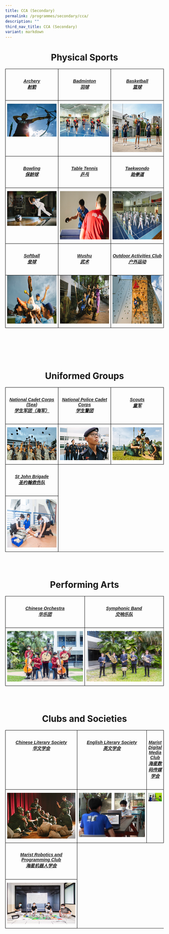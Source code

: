 ```yaml
---
title: CCA (Secondary)
permalink: /programmes/secondary/cca/
description: ""
third_nav_title: CCA (Secondary)
variant: markdown
---
```

<center><h1>Physical Sports</h1></center>

<style type="text/css">
.tg  {border-collapse:collapse;border-spacing:0;}
.tg td{border-color:black;border-style:solid;border-width:1px;font-family:Arial, sans-serif;font-size:14px;
  overflow:hidden;padding:10px 5px;word-break:normal;}
.tg th{border-color:black;border-style:solid;border-width:1px;font-family:Arial, sans-serif;font-size:14px;
  font-weight:normal;overflow:hidden;padding:10px 5px;word-break:normal;}
.tg .tg-0lax{text-align:left;vertical-align:top}
</style>
<table class="tg" style="table-layout: fixed; width: 100%;">
<thead>
  <tr>
    <td class="tg-0lax" style="width: 33.33%"><a href="/programmes/secondary/cca/archery/"><center><h5>Archery<br>射箭</h5></center></a></td>
    <td class="tg-0lax" style="width: 33.33%"><a href="/programmes/secondary/cca/badminton/"><center><h5>Badminton<br>羽球</h5></center></a></td>
    <td class="tg-0lax" style="width: 33.33%"><a href="/programmes/secondary/cca/basketball/"><center><h5>Basketball<br>篮球</h5></center></a></td>
  </tr>
</thead>
<tbody>
  <tr>
    <td class="tg-0lax">
      <a href="/programmes/secondary/cca/archery/">
        <img src="/images/archery_v1.png" alt="archery">
      </a>
    </td>
    <td class="tg-0lax">
      <a href="/programmes/secondary/cca/badminton/">
        <img src="/images/badminton.jpeg" style="max-width: 100%; height: auto;">
      </a>
    </td>
    <td class="tg-0lax">
      <a href="/programmes/secondary/cca/basketball/">
        <img src="/images/basketball.jpeg" alt="basketball" width="272" height="153">
      </a>
    </td>
  </tr>
  <tr>
    <td class="tg-0lax" style="width: 33.33%"><a href="/programmes/secondary/cca/bowling/"><center><h5>Bowling<br>保龄球</h5></center></a></td>
    <td class="tg-0lax" style="width: 33.33%"><a href="/programmes/secondary/cca/table-tennis/"><center><h5>Table Tennis<br>乒乓</h5></center></a></td>
    <td class="tg-0lax" style="width: 33.33%"><a href="/programmes/secondary/cca/taekwondo/"><center><h5>Taekwondo<br>跆拳道</h5></center></a></td>
  </tr>
  <tr>
    <td class="tg-0lax">
      <a href="/programmes/secondary/cca/bowling/">
        <img src="/images/bowling.jpeg" alt="bowling" style="max-width: 100%; height: auto;">
      </a>
    </td>
    <td class="tg-0lax">
      <a href="/programmes/secondary/cca/table-tennis/">
        <img src="/images/tabletennis_v1.png" alt="table tennis" width="272" height="153">
      </a>
    </td>
    <td class="tg-0lax">
      <a href="/programmes/secondary/cca/taekwondo/">
        <img src="/images/taekwondo.jpeg" alt="taekwondo" width="272" height="153">
      </a>
    </td>
  </tr>
  <tr>
    <td class="tg-0lax" style="width: 33.33%"><a href="/programmes/secondary/cca/softball/"><center><h5>Softball<br>垒球</h5></center></a></td>
    <td class="tg-0lax" style="width: 33.33%"><a href="/programmes/secondary/cca/wushu/"><center><h5>Wushu<br>武术</h5></center></a></td>
    <td class="tg-0lax" style="width: 33.33%"><a href="/programmes/secondary/cca/outdoor-activities-club/"><center><h5>Outdoor Activities Club<br>户外运动</h5></center></a></td>
  </tr>
  <tr>
    <td style="padding-top: 0;" class="tg-0lax">
      <a href="/programmes/secondary/cca/softball/">
        <img src="/images/softball_v1.png" alt="softball" width="272" height="153">
      </a>
    </td>
    <td style="padding-top: 0;" class="tg-0lax">
      <a href="/programmes/secondary/cca/wushu/">
        <img src="/images/wushu%20.jpeg" alt="wushu" width="272" height="153">
      </a>
    </td>
    <td style="padding-top: 0;" class="tg-0lax">
      <a href="/programmes/secondary/cca/outdoor-activities-club/">
        <img src="/images/odac_v1.png" alt="outdoor activities club" width="272" height="153">
      </a>
    </td>
  </tr>
</tbody>
</table>

<br><br>

<br><br>
<center><h1>Uniformed Groups</h1></center>

<style type="text/css">
.tg  {border-collapse:collapse;border-spacing:0;}
.tg td{border-color:black;border-style:solid;border-width:1px;font-family:Arial, sans-serif;font-size:14px;
  overflow:hidden;padding:10px 5px;word-break:normal;}
.tg th{border-color:black;border-style:solid;border-width:1px;font-family:Arial, sans-serif;font-size:14px;
  font-weight:normal;overflow:hidden;padding:10px 5px;word-break:normal;}
.tg .tg-0lax{text-align:left;vertical-align:top}
</style>
<table class="tg" style="table-layout: fixed; width: 100%;">
<thead>
  <tr>
    <td class="tg-0lax" style="width: 33.33%"><a href="/programmes/secondary/cca/national-cadet-corps-sea/"><center><h5>National Cadet Corps (Sea)<br>学生军团（海军）
</h5></center></a></td>
    <td class="tg-0lax" style="width: 33.33%"><a href="/programmes/secondary/cca/national-police-cadet-corps/"><center><h5>National Police Cadet Corps<br>学生警团</h5></center></a></td>
    <td class="tg-0lax" style="width: 33.33%"><a href="/programmes/secondary/cca/singapore-scouts/"><center><h5>Scouts<br>童军</h5></center></a></td>
  </tr>
</thead>
<tbody>
  <tr>
    <td class="tg-0lax">
      <a href="/programmes/secondary/cca/national-cadet-corps-sea/">
<img src="/images/ncc_v1.png" alt="NCC">
    </a></td>
    <td class="tg-0lax" style="text-align: center;">
      <a href="/programmes/secondary/cca/national-police-cadet-corps/">
        <img src="/images/npcc-parade_v1.png" alt="NPCC" style="max-width: 100%; height: auto;">
      </a>
    </td>
    <td class="tg-0lax">
      <a href="/programmes/secondary/cca/scouts/">
        <img src="/images/scout_v1.png" style="max-width: 100%; height: auto;">
      </a>
    </td>
  </tr>
  <tr>
    <td class="tg-0lax" style="width: 33.33%"><a href="/programmes/secondary/cca/st-john-brigade/"><center><h5>St John Brigade<br>圣约翰救伤队</h5></center></a></td>
  </tr>
  <tr>
    <td class="tg-0lax"><a href="/programmes/secondary/cca/st-john-brigade/">
<img src="/images/st%20john%20brigade.jpeg" alt="st john brigade" width="272" height="153">
</a></td>
  </tr>
  </tbody>
</table>
<br><br>
<center><h1>Performing Arts</h1></center>

<style type="text/css">
.tg  {border-collapse:collapse;border-spacing:0;}
.tg td{border-color:black;border-style:solid;border-width:1px;font-family:Arial, sans-serif;font-size:14px;
  overflow:hidden;padding:10px 5px;word-break:normal;}
.tg th{border-color:black;border-style:solid;border-width:1px;font-family:Arial, sans-serif;font-size:14px;
  font-weight:normal;overflow:hidden;padding:10px 5px;word-break:normal;}
.tg .tg-0lax{text-align:left;vertical-align:top}
</style>
<table class="tg" style="table-layout: fixed; width: 100%;">
<thead>
  <tr>
    <td class="tg-0lax" style="width: 50%"><a href="/programmes/secondary/cca/chinese-orchestra/"><center><h5>Chinese Orchestra<br>华乐团</h5></center></a></td>
    <td class="tg-0lax" style="width: 50"><a href="/programmes/secondary/cca/symphonic-band/"><center><h5>Symphonic Band<br>交响乐队</h5></center></a></td>
  </tr>
</thead>
<tbody>
  <tr>
    <td class="tg-0lax">
      <a href="/programmes/secondary/cca/chinese-orchestra/">
<img src="/images/chinese%20orchestra.jpeg" alt="chinese orchestra">
    </a></td>
    <td class="tg-0lax" style="text-align: center;">
      <a href="/programmes/secondary/cca/symphonic-band/">
        <img src="/images/symphonic%20band.jpeg" alt="symphonic band" style="max-width: 100%; height: auto;">
      </a>
    </td>
  </tr>
  </tbody>
</table>
<br><br>
<center><h1>Clubs and Societies</h1></center>

<style type="text/css">
.tg  {border-collapse:collapse;border-spacing:0;}
.tg td{border-color:black;border-style:solid;border-width:1px;font-family:Arial, sans-serif;font-size:14px;
  overflow:hidden;padding:10px 5px;word-break:normal;}
.tg th{border-color:black;border-style:solid;border-width:1px;font-family:Arial, sans-serif;font-size:14px;
  font-weight:normal;overflow:hidden;padding:10px 5px;word-break:normal;}
.tg .tg-0lax{text-align:left;vertical-align:top}
</style>
<table class="tg" style="table-layout: fixed; width: 100%;">
<thead>
  <tr>
    <td class="tg-0lax" style="width: 50%"><a href="/programmes/secondary/cca/chinese-literary-society/"><center><h5>Chinese Literary Society<br>华文学会</h5></center></a></td>
    <td class="tg-0lax" style="width: 50%"><a href="/programmes/secondary/cca/english-literary-society/"><center><h5>English Literary Society<br>英文学会</h5></center></a></td>
		<td class="tg-0lax" style="width: 50%"><a href="/programmes/secondary/cca/marist-digital-media-club/"><center><h5>Marist Digital Media Club<br>海星数码传媒学会</h5></center></a></td>
  </tr>
</thead>
<tbody>
  <tr>
    <td class="tg-0lax">
      <a href="/programmes/secondary/cca/chinese-literary-society/">
<img src="/images/cldds%20.jpeg" alt="chinese literary society">
    </a></td>
    <td class="tg-0lax" style="text-align: center;">
      <a href="/programmes/secondary/cca/english-literary-society/">
        <img src="/images/els2%20%20.jpeg" alt="english literary society" style="max-width: 100%; height: auto;">
      </a>
    </td>
		<td class="tg-0lax" style="text-align: center;">
      <a href="/programmes/secondary/cca/marist-digital-media-club/">
        <img src="/images/mdmc_v2.jpeg" alt="digital media club" style="max-width: 100%; height: auto;">
      </a>
    </td>
  </tr>
	<tr>
    <td class="tg-0lax" style="width: 50%"><a href="/programmes/secondary/cca/marist-robotics-and-programming-club/"><center><h5>Marist Robotics and Programming Club<br>海星机器人学会</h5></center></a></td>
  </tr>
  <tr>
    <td class="tg-0lax">
      <a href="/programmes/secondary/cca/marist-robotics-and-programming-club/">
<img src="/images/robotics_v2.jpeg" alt="math society">
    </a></td>
  </tr>
  </tbody>
</table>